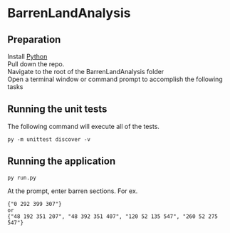 # BarrenLandAnalysis

## Preparation
Install [Python](https://www.python.org/)  
Pull down the repo.  
Navigate to the root of the BarrenLandAnalysis folder  
Open a terminal window or command prompt to accomplish the following tasks
## Running the unit tests 
The following command will execute all of the tests.
```
py -m unittest discover -v
```
## Running the application
```
py run.py
```
At the prompt, enter barren sections. For ex.
````
{"0 292 399 307"}
or
{"48 192 351 207", "48 392 351 407", "120 52 135 547", "260 52 275 547"}

